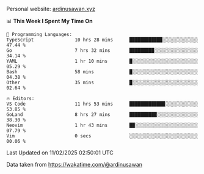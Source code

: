 Personal website: [ardinusawan.xyz](https://ardinusawan.xyz)

<!--START_SECTION:waka-->
📊 **This Week I Spent My Time On** 

```text
💬 Programming Languages: 
TypeScript               10 hrs 28 mins      ████████████░░░░░░░░░░░░░   47.44 % 
Go                       7 hrs 32 mins       █████████░░░░░░░░░░░░░░░░   34.14 % 
YAML                     1 hr 10 mins        █░░░░░░░░░░░░░░░░░░░░░░░░   05.29 % 
Bash                     58 mins             █░░░░░░░░░░░░░░░░░░░░░░░░   04.38 % 
Other                    35 mins             █░░░░░░░░░░░░░░░░░░░░░░░░   02.64 % 

🔥 Editors: 
VS Code                  11 hrs 53 mins      █████████████░░░░░░░░░░░░   53.85 % 
GoLand                   8 hrs 27 mins       ██████████░░░░░░░░░░░░░░░   38.30 % 
Neovim                   1 hr 43 mins        ██░░░░░░░░░░░░░░░░░░░░░░░   07.79 % 
Vim                      0 secs              ░░░░░░░░░░░░░░░░░░░░░░░░░   00.06 % 
```


 Last Updated on 11/02/2025 02:50:01 UTC
<!--END_SECTION:waka-->
Data taken from https://wakatime.com/@ardinusawan
